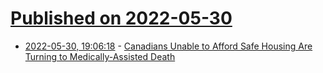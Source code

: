 # [Published on 2022-05-30](index.md)

* [2022-05-30, 19:06:18](https://news.ycombinator.com/item?id=31562452) - [Canadians Unable to Afford Safe Housing Are Turning to Medically-Assisted Death](https://ourgeneration.news/news/canadians-unable-to-afford-safe-housing-are-turning-to-medically-assisted-death)
